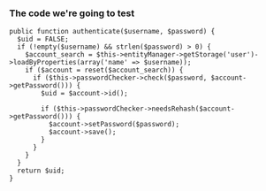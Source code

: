 ### The code we're going to test

    public function authenticate($username, $password) {
      $uid = FALSE;
      if (!empty($username) && strlen($password) > 0) {
        $account_search = $this->entityManager->getStorage('user')->loadByProperties(array('name' => $username));
        if ($account = reset($account_search)) {
          if ($this->passwordChecker->check($password, $account->getPassword())) {
            $uid = $account->id();
  
            if ($this->passwordChecker->needsRehash($account->getPassword())) {
              $account->setPassword($password);
              $account->save();
            }
          }
        }
      }
      return $uid;
    }
